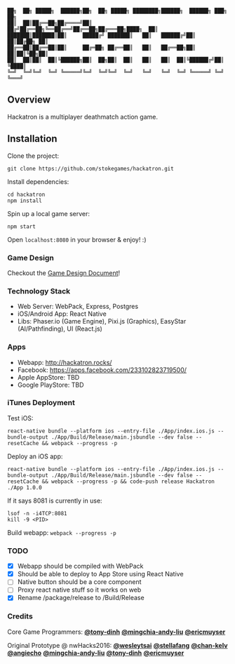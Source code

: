 ```
██╗  ██╗ █████╗  ██████╗██╗  ██╗ █████╗ ████████╗██████╗  ██████╗ ███╗   ██╗
██║  ██║██╔══██╗██╔════╝██║ ██╔╝██╔══██╗╚══██╔══╝██╔══██╗██╔═══██╗████╗  ██║
███████║███████║██║     █████╔╝ ███████║   ██║   ██████╔╝██║   ██║██╔██╗ ██║
██╔══██║██╔══██║██║     ██╔═██╗ ██╔══██║   ██║   ██╔══██╗██║   ██║██║╚██╗██║
██║  ██║██║  ██║╚██████╗██║  ██╗██║  ██║   ██║   ██║  ██║╚██████╔╝██║ ╚████║
╚═╝  ╚═╝╚═╝  ╚═╝ ╚═════╝╚═╝  ╚═╝╚═╝  ╚═╝   ╚═╝   ╚═╝  ╚═╝ ╚═════╝ ╚═╝  ╚═══╝
```

## Overview
Hackatron is a multiplayer deathmatch action game.

## Installation
Clone the project:
```
git clone https://github.com/stokegames/hackatron.git
```

Install dependencies:
```
cd hackatron
npm install
```

Spin up a local game server:
```
npm start
```

Open `localhost:8080` in your browser & enjoy! :)

### Game Design

Checkout the [Game Design Document](GDD.md)!

### Technology Stack

* Web Server: WebPack, Express, Postgres
* iOS/Android App: React Native
* Libs: Phaser.io (Game Engine), Pixi.js (Graphics), EasyStar (AI/Pathfinding), UI (React.js)

### Apps

* Webapp: http://hackatron.rocks/
* Facebook: https://apps.facebook.com/233102823719500/
* Apple AppStore: TBD
* Google PlayStore: TBD

### iTunes Deployment

Test iOS:
```
react-native bundle --platform ios --entry-file ./App/index.ios.js --bundle-output ./App/Build/Release/main.jsbundle --dev false --resetCache && webpack --progress -p
```

Deploy an iOS app:
```
react-native bundle --platform ios --entry-file ./App/index.ios.js --bundle-output ./App/Build/Release/main.jsbundle --dev false --resetCache && webpack --progress -p && code-push release Hackatron ./App 1.0.0
```

If it says 8081 is currently in use:
```
lsof -n -i4TCP:8081
kill -9 <PID>
```

Build webapp: `webpack --progress -p`

### TODO

- [x] Webapp should be compiled with WebPack
- [x] Should be able to deploy to App Store using React Native
- [ ] Native button should be a core component
- [ ] Proxy react native stuff so it works on web
- [x] Rename /package/release to /Build/Release

### Credits

Core Game Programmers:
[**@tony-dinh**](https://github.com/tony-dinh)
[**@mingchia-andy-liu**](https://github.com/mingchia-andy-liu)
[**@ericmuyser**](https://github.com/ericmuyser)

Original Prototype @ nwHacks2016:
[**@wesleytsai**](https://github.com/wesleytsai)
[**@stellafang**](https://github.com/stellafang)
[**@chan-kelv**](https://github.com/chan-kelv)
[**@angiecho**](https://github.com/angiecho)
[**@mingchia-andy-liu**](https://github.com/mingchia-andy-liu)
[**@tony-dinh**](https://github.com/tony-dinh)
[**@ericmuyser**](https://github.com/ericmuyser)
